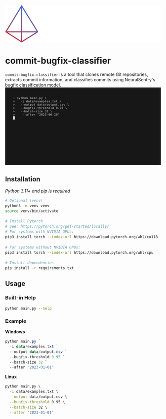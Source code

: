![NeuralSentry Logo](.github/img/neuralsentry-full-light.png)
# commit-bugfix-classifier
`commit-bugfix-classifier` is a tool that clones remote Git repositories, extracts commit information, and classifies commits using NeuralSentry's [bugfix classification model](https://huggingface.co/neuralsentry/starencoder-git-commit-bugfix-classification).
![Demo Gif](.github/img/demo.gif)
## Installation
*Python 3.11+ and pip is required*
```bash
# Optional (venv)
python3 -m venv venv
source venv/bin/activate

# Install Pytorch
# See: https://pytorch.org/get-started/locally/
# For systems with NVIDIA GPUs:
pip3 install torch --index-url https://download.pytorch.org/whl/cu118

# For systems without NVIDIA GPUs:
pip3 install torch --index-url https://download.pytorch.org/whl/cpu

# Install dependencies
pip install -r requirements.txt
```
## Usage
### Built-in Help
```bash
python main.py --help
```
### Example
**Windows**
```ps1
python main.py `
  -i data/examples.txt `
  --output data/output.csv `
  --bugfix-threshold 0.95 `
  --batch-size 32 `
  --after "2023-01-01"
```

**Linux**
```bash
python main.py \
  -i data/examples.txt \
  --output data/output.csv \
  --bugfix-threshold 0.95 \
  --batch-size 32 \
  --after "2023-01-01"
```
